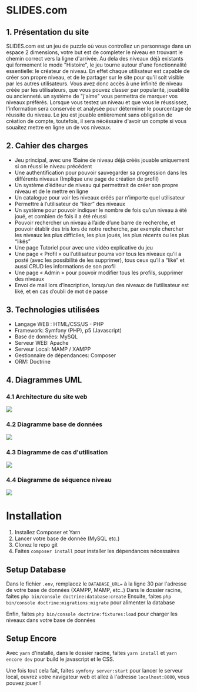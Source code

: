 # SLIDES</span>.com

## 1. Présentation du site

SLIDES</span>.com est un jeu de puzzle où vous controllez un personnage dans un espace 2 dimensions, votre but est de completer le niveau en trouvant le chemin correct vers la ligne d'arrivée. Au dela des niveaux déjà existants qui formement le mode "Histoire", le jeu tourne autour d'une fonctionnalité essentielle: le créateur de niveau. En effet chaque utilisateur est capable de créer son propre niveau, et de le partager sur le site pour qu'il soit visible par les autres utilisateurs. Vous avez donc accès à une infinité de niveau créée par les utilisateurs, que vous pouvez classer par popularité, jouabilité ou ancienneté. un système de "j'aime" vous permettra de marquer vos niveaux préférés. Lorsque vous testez un niveau et que vous le réussissez, l'information sera conservée et analysée pour déterminer le pourcentage de réussite du niveau.
Le jeu est jouable entièrement sans obligation de création de compte, toutefois, il sera nécéssaire d'avoir un compte si vous souaitez mettre en ligne un de vos niveaux.

## 2. Cahier des charges

- Jeu principal, avec une 15aine de niveau déjà créés jouable uniquement si on réussi le niveau précédent
- Une authentification pour pouvoir sauvegarder sa progression dans les différents niveaux (Implique une page de création de profil)
- Un système d’éditeur de niveau qui permettrait de créer son propre niveau et de le mettre en ligne
- Un catalogue pour voir les niveaux créés par n’importe quel utilisateur
- Permettre à l’utilisateur de “liker” des niveaux
- Un système pour pouvoir indiquer le nombre de fois qu’un niveau à été joué, et combien de fois il a été réussi
- Pouvoir rechercher un niveau à l’aide d’une barre de recherche, et pouvoir établir des tris lors de notre recherche, par exemple chercher les niveaux les plus difficiles, les plus joués, les plus récents ou les plus “likés”
- Une page Tutoriel pour avec une vidéo explicative du jeu
- Une page « Profil » ou l’utilisateur pourra voir tous les niveaux qu’il a posté (avec les possibilité de les supprimer), tous ceux qu’il a “liké” et aussi CRUD les informations de son profil
- Une page « Admin » pour pouvoir modifier tous les profils, supprimer des niveaux
- Envoi de mail lors d’inscription, lorsqu’un des niveaux de l’utilisateur est liké, et en cas d’oubli de mot de passe

## 3. Technologies utilisées

- Langage WEB : HTML/CSS/JS - PHP
- Framework: Symfony (PHP), p5 (Javascript)
- Base de données: MySQL
- Serveur WEB: Apache
- Serveur Local: MAMP / XAMPP
- Gestionnaire de dépendances: Composer
- ORM: Doctrine

## 4. Diagrammes UML

### 4.1 Architecture du site web

![](https://imgur.com/2o1ZuLg.png)

### 4.2 Diagramme base de données

![](https://imgur.com/K9ipcKw.png)

### 4.3 Diagramme de cas d'utilisation

![](https://i.imgur.com/LelV53A.png)

### 4.4 Diagramme de séquence niveau

![](https://i.imgur.com/cGDYIcD.png)

# Installation
1. Installez Composer et Yarn
2. Lancer votre base de donnée (MySQL etc.)
2. Clonez le repo git
3. Faites `composer install` pour installer les dépendances nécessaires

## Setup Database

Dans le fichier `.env`, remplacez le `DATABASE_URL=` à la ligne 30 par l'adresse de votre base de données (XAMPP, MAMP, etc..)
Dans le dossier racine, faites `php bin/console doctrine:database:create`
Ensuite, faites `php bin/console doctrine:migrations:migrate` pour alimenter la database

Enfin, faites `php bin/console doctrine:fixtures:load` pour charger les niveaux dans votre base de données

## Setup Encore

Avec `yarn` d'installé, dans le dossier racine, faites `yarn install` et `yarn encore dev` pour build le javascript et le CSS.

Une fois tout cela fait, faites `symfony server:start` pour lancer le serveur local, ouvrez votre navigateur web et allez à l'adresse `localhost:8000`, vous pouvez jouer !
